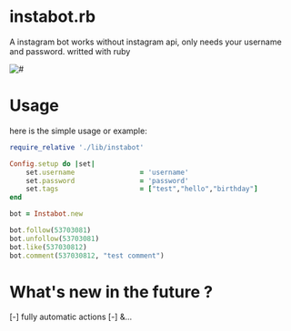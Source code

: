 # instabot.rb
A instagram bot works without instagram api, only needs your username and password. writted with ruby

![#](https://img.shields.io/badge/status-under%20construction-ff69b4.svg)

# Usage
here is the simple usage or example:

```ruby
require_relative './lib/instabot' 

Config.setup do |set|
    set.username                = 'username'
    set.password                = 'password'
    set.tags                    = ["test","hello","birthday"]
end

bot = Instabot.new

bot.follow(53703081)
bot.unfollow(53703081)
bot.like(537030812)
bot.comment(537030812, "test comment")
```

# What's new in the future ?

[-] fully automatic actions
[-] &...

